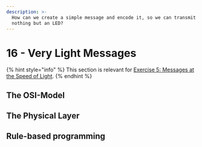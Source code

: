 ```yaml
---
description: >-
  How can we create a simple message and encode it, so we can transmit it using
  nothing but an LED?
---
```


# 16 - Very Light Messages

{% hint style="info" %}
This section is relevant for [Exercise 5: Messages at the Speed of Light](https://github.com/winf-hsos/lifi-exercises/raw/main/exercises/05\_exercise\_messages\_speed\_of\_light.pdf).
{% endhint %}

## The OSI-Model

## The Physical Layer

## Rule-based programming
